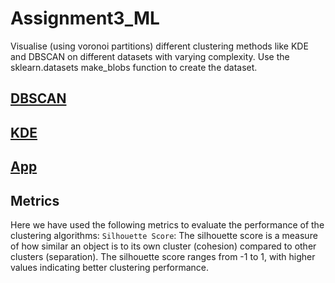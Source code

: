 # Assignment3_ML

Visualise (using voronoi partitions) different clustering methods like KDE and DBSCAN on different datasets with varying complexity. Use the sklearn.datasets make_blobs function to create the dataset.

## [DBSCAN](dbscan.md)

## [KDE](kde.md)

## [App](https://chirag-25-assignment3-ml-app-casn5y.streamlit.app/)

## Metrics

Here we have used the following metrics to evaluate the performance of the clustering algorithms:
`Silhouette Score`: The silhouette score is a measure of how similar an object is to its own cluster (cohesion) compared to other clusters (separation). The silhouette score ranges from -1 to 1, with higher values indicating better clustering performance.